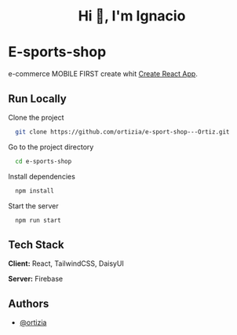 <h1 align="center">Hi 👋, I'm Ignacio</h1>

# E-sports-shop

e-commerce MOBILE FIRST create whit [Create React App](https://github.com/facebook/create-react-app).

## Run Locally

Clone the project

```bash
  git clone https://github.com/ortizia/e-sport-shop---Ortiz.git
```

Go to the project directory

```bash
  cd e-sports-shop
```

Install dependencies

```bash
  npm install
```

Start the server

```bash
  npm run start
```

## Tech Stack

**Client:** React, TailwindCSS, DaisyUI

**Server:** Firebase

## Authors

- [@ortizia](https://github.com/ortizia)
